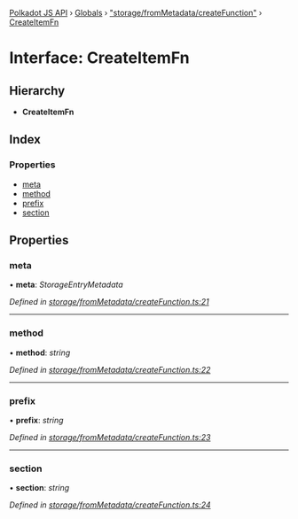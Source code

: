 [Polkadot JS API](../README.md) › [Globals](../globals.md) › ["storage/fromMetadata/createFunction"](../modules/_storage_frommetadata_createfunction_.md) › [CreateItemFn](_storage_frommetadata_createfunction_.createitemfn.md)

# Interface: CreateItemFn

## Hierarchy

* **CreateItemFn**

## Index

### Properties

* [meta](_storage_frommetadata_createfunction_.createitemfn.md#meta)
* [method](_storage_frommetadata_createfunction_.createitemfn.md#method)
* [prefix](_storage_frommetadata_createfunction_.createitemfn.md#prefix)
* [section](_storage_frommetadata_createfunction_.createitemfn.md#section)

## Properties

###  meta

• **meta**: *StorageEntryMetadata*

*Defined in [storage/fromMetadata/createFunction.ts:21](https://github.com/polkadot-js/api/blob/8d3cb72189/packages/api-metadata/src/storage/fromMetadata/createFunction.ts#L21)*

___

###  method

• **method**: *string*

*Defined in [storage/fromMetadata/createFunction.ts:22](https://github.com/polkadot-js/api/blob/8d3cb72189/packages/api-metadata/src/storage/fromMetadata/createFunction.ts#L22)*

___

###  prefix

• **prefix**: *string*

*Defined in [storage/fromMetadata/createFunction.ts:23](https://github.com/polkadot-js/api/blob/8d3cb72189/packages/api-metadata/src/storage/fromMetadata/createFunction.ts#L23)*

___

###  section

• **section**: *string*

*Defined in [storage/fromMetadata/createFunction.ts:24](https://github.com/polkadot-js/api/blob/8d3cb72189/packages/api-metadata/src/storage/fromMetadata/createFunction.ts#L24)*
